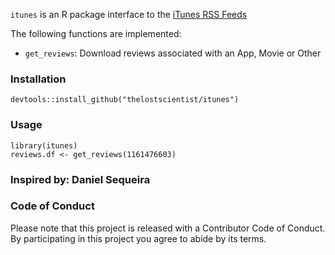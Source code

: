 

`itunes` is an R package interface to the [iTunes RSS Feeds](http://www.apple.com/rss/)

The following functions are implemented:

- `get_reviews`: Download reviews associated with an App, Movie or Other

### Installation

```{r eval=FALSE}
devtools::install_github("thelostscientist/itunes")
```



### Usage

```{r eval=FALSE}
library(itunes)
reviews.df <- get_reviews(1161476603)
```



### Inspired by: Daniel Sequeira




### Code of Conduct

Please note that this project is released with a Contributor Code of Conduct. By participating in this project you agree to abide by its terms.

